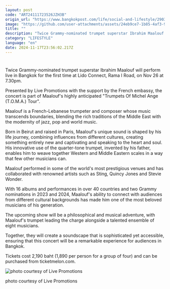 ```yaml
---
layout: post
code: "ART24111723526JZH3B"
origin_url: "https://www.bangkokpost.com/life/social-and-lifestyle/2903977/trumpet-star-ibrahim-maalouf-to-perform-in-bangkok"
image: "https://github.com/user-attachments/assets/24eb9ce7-1b85-4af3-96e1-7ddc4d3c3fa5"
title: ""
description: "Twice Grammy-nominated trumpet superstar Ibrahim Maalouf will perform live in Bangkok for the first time at Lido Connect, Rama I Road, on Nov 26 at 7.30pm."
category: "LIFESTYLE"
language: "en"
date: 2024-11-17T23:56:02.217Z
---
```


# 

Twice Grammy-nominated trumpet superstar Ibrahim Maalouf will perform live in Bangkok for the first time at Lido Connect, Rama I Road, on Nov 26 at 7.30pm.

Presented by Live Promotions with the support by the French embassy, the concert is part of Maalouf's highly anticipated "Trumpets Of Michel Ange (T.O.M.A.) Tour".

Maalouf is a French-Lebanese trumpeter and composer whose music transcends boundaries, blending the rich traditions of the Middle East with the modernity of jazz, pop and world music.

Born in Beirut and raised in Paris, Maalouf's unique sound is shaped by his life journey, combining influences from different cultures, creating something entirely new and captivating and speaking to the heart and soul. His innovative use of the quarter-tone trumpet, invented by his father, enables him to weave together Western and Middle Eastern scales in a way that few other musicians can.

Maalouf performed in some of the world's most prestigious venues and has collaborated with renowned artists such as Sting, Quincy Jones and Stevie Wonder.

With 16 albums and performances in over 40 countries and two Grammy nominations in 2023 and 2024, Maalouf's ability to connect with audiences from different cultural backgrounds has made him one of the most beloved musicians of his generation.

The upcoming show will be a philosophical and musical adventure, with Maalouf's trumpet leading the charge alongside a talented ensemble of eight musicians.

Together, they will create a soundscape that is sophisticated yet accessible, ensuring that this concert will be a remarkable experience for audiences in Bangkok.

Tickets cost 2,190 baht (1,890 per person for a group of four) and can be purchased from ticketmelon.com.

![photo courtesy of Live Promotions](https://github.com/user-attachments/assets/e64b9d82-388f-4a72-9094-3ffeaa14f057)

photo courtesy of Live Promotions